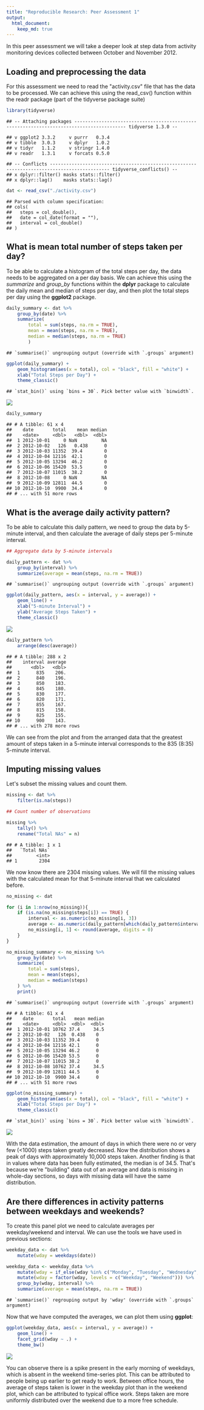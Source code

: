 ```yaml
---
title: "Reproducible Research: Peer Assessment 1"
output: 
  html_document:
    keep_md: true
---
```


In this peer assessment we will take a deeper look at step data from activity monitoring devices collected between October and November 2012.

## Loading and preprocessing the data

For this assessment we need to read the "activity.csv" file that has the data to be processed. We can achieve this using
the read_csv() function within the readr package (part of the tidyverse package suite)


```r
library(tidyverse)
```

```
## -- Attaching packages ----------------------------------------------------------------------------------------- tidyverse 1.3.0 --
```

```
## v ggplot2 3.3.2     v purrr   0.3.4
## v tibble  3.0.3     v dplyr   1.0.2
## v tidyr   1.1.2     v stringr 1.4.0
## v readr   1.3.1     v forcats 0.5.0
```

```
## -- Conflicts -------------------------------------------------------------------------------------------- tidyverse_conflicts() --
## x dplyr::filter() masks stats::filter()
## x dplyr::lag()    masks stats::lag()
```

```r
dat <- read_csv("./activity.csv")
```

```
## Parsed with column specification:
## cols(
##   steps = col_double(),
##   date = col_date(format = ""),
##   interval = col_double()
## )
```

## What is mean total number of steps taken per day?

To be able to calculate a histogram of the total steps per day, the data needs to be aggregated on a per day basis. We can achieve this using the *summarize* and *group_by* functions within the **dplyr** package to calculate the daily mean and median of steps per day, and then plot the total steps per day using the **ggplot2** package.


```r
daily_summary <- dat %>%
    group_by(date) %>%
    summarize(
        total = sum(steps, na.rm = TRUE),
        mean = mean(steps, na.rm = TRUE),
        median = median(steps, na.rm = TRUE)
        )
```

```
## `summarise()` ungrouping output (override with `.groups` argument)
```

```r
ggplot(daily_summary) +
    geom_histogram(aes(x = total), col = "black", fill = "white") +
    xlab("Total Steps per Day") + 
    theme_classic()
```

```
## `stat_bin()` using `bins = 30`. Pick better value with `binwidth`.
```

![](PA1_template_files/figure-html/unnamed-chunk-2-1.png)<!-- -->

```r
daily_summary
```

```
## # A tibble: 61 x 4
##    date       total    mean median
##    <date>     <dbl>   <dbl>  <dbl>
##  1 2012-10-01     0 NaN         NA
##  2 2012-10-02   126   0.438      0
##  3 2012-10-03 11352  39.4        0
##  4 2012-10-04 12116  42.1        0
##  5 2012-10-05 13294  46.2        0
##  6 2012-10-06 15420  53.5        0
##  7 2012-10-07 11015  38.2        0
##  8 2012-10-08     0 NaN         NA
##  9 2012-10-09 12811  44.5        0
## 10 2012-10-10  9900  34.4        0
## # ... with 51 more rows
```

## What is the average daily activity pattern?

To be able to calculate this daily pattern, we need to group the data by 5-minute interval, and then calculate the average of daily steps per 5-minute interval.


```r
## Aggregate data by 5-minute intervals

daily_pattern <- dat %>% 
    group_by(interval) %>% 
    summarize(average = mean(steps, na.rm = TRUE))
```

```
## `summarise()` ungrouping output (override with `.groups` argument)
```

```r
ggplot(daily_pattern, aes(x = interval, y = average)) +
    geom_line() +
    xlab("5-minute Interval") + 
    ylab("Average Steps Taken") +
    theme_classic()
```

![](PA1_template_files/figure-html/unnamed-chunk-3-1.png)<!-- -->

```r
daily_pattern %>%
    arrange(desc(average))
```

```
## # A tibble: 288 x 2
##    interval average
##       <dbl>   <dbl>
##  1      835    206.
##  2      840    196.
##  3      850    183.
##  4      845    180.
##  5      830    177.
##  6      820    171.
##  7      855    167.
##  8      815    158.
##  9      825    155.
## 10      900    143.
## # ... with 278 more rows
```

We can see from the plot and from the arranged data that the greatest amount of steps taken in a 5-minute interval corresponds to the 835 (8:35) 5-minute interval.

## Imputing missing values

Let's subset the missing values and count them. 


```r
missing <- dat %>%
    filter(is.na(steps))

## Count number of observations

missing %>%
    tally() %>%
    rename("Total NAs" = n)
```

```
## # A tibble: 1 x 1
##   `Total NAs`
##         <int>
## 1        2304
```

We now know there are 2304 missing values. We will fill the missing values with the calculated mean for that 5-minute interval that we calculated before. 


```r
no_missing <- dat

for (i in 1:nrow(no_missing)){
    if (is.na(no_missing$steps[i]) == TRUE) {
        interval <- as.numeric(no_missing[i, 3])
        average <- as.numeric(daily_pattern[which(daily_pattern$interval == interval), 2])
        no_missing[i, 1] <- round(average, digits = 0)
    }
}

no_missing_summary <- no_missing %>% 
    group_by(date) %>%
    summarize(
        total = sum(steps),
        mean = mean(steps),
        median = median(steps)
    ) %>%
    print()
```

```
## `summarise()` ungrouping output (override with `.groups` argument)
```

```
## # A tibble: 61 x 4
##    date       total   mean median
##    <date>     <dbl>  <dbl>  <dbl>
##  1 2012-10-01 10762 37.4     34.5
##  2 2012-10-02   126  0.438    0  
##  3 2012-10-03 11352 39.4      0  
##  4 2012-10-04 12116 42.1      0  
##  5 2012-10-05 13294 46.2      0  
##  6 2012-10-06 15420 53.5      0  
##  7 2012-10-07 11015 38.2      0  
##  8 2012-10-08 10762 37.4     34.5
##  9 2012-10-09 12811 44.5      0  
## 10 2012-10-10  9900 34.4      0  
## # ... with 51 more rows
```

```r
ggplot(no_missing_summary) +
    geom_histogram(aes(x = total), col = "black", fill = "white") +
    xlab("Total Steps per Day") + 
    theme_classic()
```

```
## `stat_bin()` using `bins = 30`. Pick better value with `binwidth`.
```

![](PA1_template_files/figure-html/unnamed-chunk-5-1.png)<!-- -->

With the data estimation, the amount of days in which there were no or very few (<1000) steps taken greatly decreased. Now the distribution shows a peak of days with approximately 10,000 steps taken. Another finding is that in values where data has been fully estimated, the median is of 34.5. That's because we're "building" data out of an average and data is missing in whole-day sections, so days with missing data will have the same distribution.

## Are there differences in activity patterns between weekdays and weekends?

To create this panel plot we need to calculate averages per weekday/weekend and interval. We can use the tools we have used in previous sections:


```r
weekday_data <- dat %>%
    mutate(wday = weekdays(date))

weekday_data <- weekday_data %>%
    mutate(wday = if_else(wday %in% c("Monday", "Tuesday", "Wednesday", "Thursday", "Friday"), "Weekday", "Weekend")) %>%
    mutate(wday = factor(wday, levels = c("Weekday", "Weekend"))) %>%
    group_by(wday, interval) %>% 
    summarize(average = mean(steps, na.rm = TRUE))
```

```
## `summarise()` regrouping output by 'wday' (override with `.groups` argument)
```

Now that we have computed the averages, we can plot them using **ggplot**:


```r
ggplot(weekday_data, aes(x = interval, y = average)) +
    geom_line() + 
    facet_grid(wday ~ .) +
    theme_bw()
```

![](PA1_template_files/figure-html/unnamed-chunk-7-1.png)<!-- -->

You can observe there is a spike present in the early morning of weekdays, which is absent in the weekend time-series plot. This can be attributed to people being up earlier to get ready to work. Between office hours, the average of steps taken is lower in the weekday plot than in the weekend plot, which can be attributed to typical office work. Steps taken are more uniformly distributed over the weekend due to a more free schedule.
